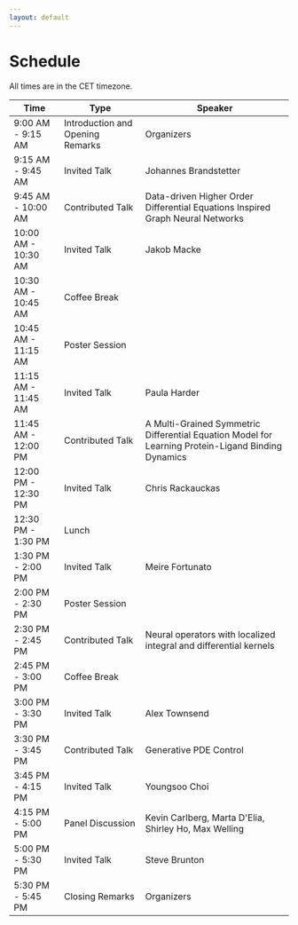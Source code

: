 ```yaml
---
layout: default
---
```


# Schedule

All times are in the CET timezone. 

| Time                | Type                          | Speaker                                                                                                     |
| ------------------- | ----------------------------- | --------------------------------------------------------------------------------------------------------- |
| 9:00 AM - 9:15 AM | Introduction and Opening Remarks                          | Organizers                                                                                          |
| 9:15 AM - 9:45 AM | Invited Talk               | Johannes Brandstetter                                                                                 |
| 9:45 AM - 10:00 AM | Contributed Talk              | Data-driven Higher Order Differential Equations Inspired Graph Neural Networks                                                                                          |
| 10:00 AM - 10:30 AM | Invited Talk        | Jakob Macke                                                                     |
| 10:30 AM - 10:45 AM | Coffee Break                 |                                                                                               |
| 10:45 AM - 11:15 AM | Poster Session                  |                                                                                           |
| 11:15 AM - 11:45 AM | Invited Talk                    | Paula Harder                                                                                             |
| 11:45 AM - 12:00 PM | Contributed Talk       | A Multi-Grained Symmetric Differential Equation Model for Learning Protein-Ligand Binding Dynamics                                                              |
| 12:00 PM - 12:30 PM | Invited Talk                     | Chris Rackauckas                                  |
| 12:30 PM - 1:30 PM | Lunch                     |  |
| 1:30 PM - 2:00 PM | Invited Talk                    | Meire Fortunato                                             |
| 2:00 PM - 2:30 PM | Poster Session                  |                                                                            |
| 2:30 PM - 2:45 PM | Contributed Talk | Neural operators with localized integral and differential kernels                                                                                     |
| 2:45 PM - 3:00 PM | Coffee Break                    |                                                                                                 |
| 3:00 PM - 3:30 PM | Invited Talk       | Alex Townsend                                                                   |
| 3:30 PM - 3:45 PM | Contributed Talk                   | Generative PDE Control                                          |
| 3:45 PM - 4:15 PM | Invited Talk                     | Youngsoo Choi                                     |
| 4:15 PM - 5:00 PM | Panel Discussion                     | Kevin Carlberg, Marta D'Elia, Shirley Ho, Max Welling                                                                            |
| 5:00 PM - 5:30 PM | Invited Talk                     | Steve Brunton                |
| 5:30 PM - 5:45 PM | Closing Remarks                          | Organizers                                                                                           |
